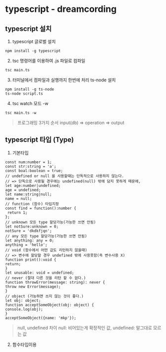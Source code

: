 # typescript - dreamcording

## typescript 설치

1. typescript 글로벌 설치

```
npm install -g typescript
```

2. tsc 명령어를 이용하여 .js 파일로 컴파일

```
tsc main.ts
```

3. 터미널에서 컴파일과 실행까지 한번에 처리 ts-node 설치

```
npm install -g ts-node
ts-node script.ts
```

4. tsc watch 모드 -w

```
tsc main.ts -w
```

> 프로그래밍 3가지 순서
> input(db) => operation => output

## typescript 타입 (Type)
1. 기본타입
```
const num:number = 1;
const str:string = 'a';
const boal:boolean = true;
// undefined or null 을 사용할때는 단독적으로 사용하지 않는다.
// => 단독으로 사용될 경우에는 undefined(null) 밖에 담지 못하게 때문에,
let age:number|undefined;
age = undefined;
let name:string|null;
name = null;
// function (함수) 타입지정
const find = function():number {
 return 1;
};
// unknown 모든 type 할당가능(가능한 쓰면 안됨)
let notSure:unknown = 0;
notSure = 'dkdkfjqn';
// any 모든 type 할당가능(가능한 쓰면 안됨)
let anything: any = 0;
anything = 'hello';
// void (함수에서 어떤 값도 리턴하지 않을때)
// => 변수에 할당할 경우 undefined 밖에 사용못함(즉 변수사용 X)
function print():void {
return;
}
let unusable: void = undefined;
// never (절대 다른 것을 리턴 할 수 없다.)
function throwError(message: string): never {
throw new Error(message);
}
// object (가능하면 쓰지 않는 것이 좋다.)
let obj: object;
function acceptSomeObject(obj: object) {
console.log(obj);
}
acceptSomeObject({name: 'mkp'});
```

> null, undefined 차이
> null: 비어있는게 확정적인 값, undefined: 말그대로 모르는 값


2. 함수타입이용

```

```
